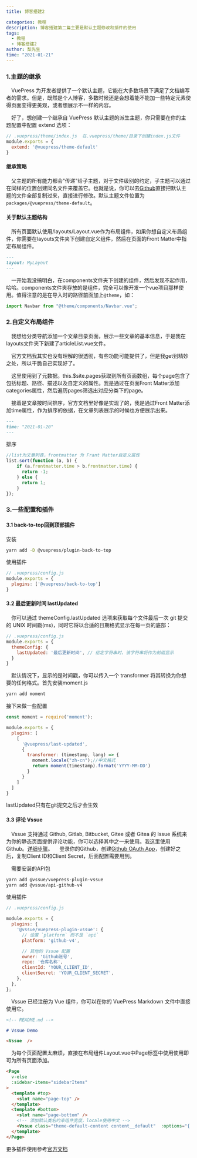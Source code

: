 ```yaml
---
title: 博客搭建2

categories: 教程
description: 博客搭建第二篇主要是默认主题修改和插件的使用
tags:
  - 教程
  - 博客搭建2
author: 梨先生
time: "2021-01-21"
---
```


### 1.主题的继承

&emsp;VuePress 为开发者提供了一个默认主题，它能在大多数场景下满足了文档编写者的需求。但是，既然是个人博客，多数时候还是会想着能不能加一些特定元素使得页面变得更美观，或者想展示不一样的内容。

&emsp;好了，想创建一个继承自 VuePress 默认主题的派生主题，你只需要在你的主题配置中配置 extend 选项：

```js
// .vuepress/theme/index.js  在.vuepress/theme/目录下创建index.js文件
module.exports = {
  extend: '@vuepress/theme-default'
}
```
#### 继承策略
&emsp;父主题的所有能力都会"传递"给子主题，对于文件级别的约定，子主题可以通过在同样的位置创建同名文件来覆盖它。也就是说，你可以去[Github](https://github.com/vuejs/vuepress)直接把默认主题的文件全部复制过来，直接进行修改。默认主题文件位置为<code>packages/@vuepress/theme-default</code>。

#### 关于默认主题结构
&emsp;所有页面默认使用/layouts/Layout.vue作为布局组件，如果你想自定义布局组件，你需要在layouts文件夹下创建自定义组件，然后在页面的Front Matter中指定布局组件。

```md
---
layout: MyLayout
---
```

&emsp;一开始我没搞明白，在components文件夹下创建的组件，然后发现不起作用，哈哈。components文件夹存放的是组件，完全可以像开发一个vue项目那样使用。值得注意的是在导入时的路径前面加上<code>@theme</code>，如：
```js
import Navbar from "@theme/components/Navbar.vue";
```

### 2.自定义布局组件

&emsp;我想给分类导航添加一个文章目录页面，展示一些文章的基本信息，于是我在layouts文件夹下新建了articleList.vue文件。

&emsp;官方文档我其实也没有理解的很透彻，有些功能可能提供了，但是我get到精妙之处，所以干脆自己实现好了。

&emsp;这里使用到了元数据。this.$site.pages获取到所有页面数组，每个page包含了包括标题、路径、描述以及自定义的属性。我是通过在页面Front Matter添加categories属性，然后遍历pages筛选出对应分类下的page。

&emsp;接着是文章按时间排序，官方文档里好像是实现了的，我是通过Front Matter添加time属性，作为排序的依据，在文章列表展示的时候也方便展示出来。
```md
---
time: "2021-01-20"
---
```
排序
```js
//list为文章列表，frontmatter 为 Frant Matter自定义属性
list.sort(function (a, b) {
    if (a.frontmatter.time > b.frontmatter.time) {
      return -1;
    } else {
      return 1;
    }
});
```

### 3.一些配置和插件

#### 3.1 back-to-top回到顶部插件

安装
```sh
yarn add -D @vuepress/plugin-back-to-top
```

使用插件
```js
// .vuepress/config.js
module.exports = {
  plugins: ['@vuepress/back-to-top']
}
```

#### 3.2 最后更新时间 lastUpdated

&emsp;你可以通过 themeConfig.lastUpdated 选项来获取每个文件最后一次 git 提交的 UNIX 时间戳(ms)，同时它将以合适的日期格式显示在每一页的底部：

```js
// .vuepress/config.js
module.exports = {
  themeConfig: {
    lastUpdated: '最后更新时间', // 给定字符串时，该字符串将作为前缀显示
  }
}
```
&emsp;默认情况下，显示的是时间戳，你可以传入一个 transformer 将其转换为你想要的任何格式。首先安装moment.js

```sh
yarn add moment
```
接下来做一些配置
```js
const moment = require('moment');

module.exports = {
  plugins: [
    [
      '@vuepress/last-updated',
      {
        transformer: (timestamp, lang) => {
          moment.locale("zh-cn");//中文格式
          return moment(timestamp).format('YYYY-MM-DD')
        }
      }
    ]
  ]
}
```
<div class="tip custom-block">
lastUpdated只有在git提交之后才会生效
</div>

#### 3.3 评论 Vssue

&emsp;Vssue 支持通过 Github, Gitlab, Bitbucket, Gitee 或者 Gitea 的 Issue 系统来为你的静态页面提供评论功能，你可以选择其中之一来使用。我这里使用Github。[详细步骤](https://vssue.js.org/zh/guide/supported-platforms.html#github)。
&emsp;登录你的Github，创建[Github OAuth App](https://vssue.js.org/zh/guide/github.html)，创建好之后，复制Client ID和Client Secret，后面配置需要用到。

&emsp;需要安装的API包

```sh
yarn add @vssue/vuepress-plugin-vssue
yarn add @vssue/api-github-v4
```
使用插件

```js
// .vuepress/config.js

module.exports = {
  plugins: {
    '@vssue/vuepress-plugin-vssue': {
      // 设置 `platform` 而不是 `api`
      platform: 'github-v4',

      // 其他的 Vssue 配置
      owner: 'Github账号',
      repo: '仓库名称',
      clientId: 'YOUR_CLIENT_ID',
      clientSecret: 'YOUR_CLIENT_SECRET',
    },
  },
};
```

&emsp;Vssue 已经注册为 Vue 组件，你可以在你的 VuePress Markdown 文件中直接使用它。

```md
<!-- README.md -->

# Vssue Demo

<Vssue  />
```
&emsp;为每个页面配置太麻烦，直接在布局组件Layout.vue中Page标签中使用使用即可为所有页面添加。

```html
<Page
  v-else
  :sidebar-items="sidebarItems"
>
  <template #top>
    <slot name="page-top" />
  </template>
  <template #bottom>
    <slot name="page-bottom" />
    <!-- 添加默认类名约束组件宽度，locale使用中文 -->
    <Vssue class="theme-default-content content__default"  :options="{ locale: 'zh' }" />
  </template>
</Page>
```

更多插件使用参考[官方文档](https://www.vuepress.cn/plugin/#%E6%A0%B7%E4%BE%8B)

